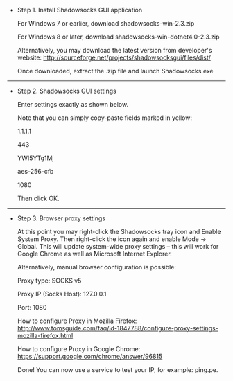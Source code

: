 * Step 1. Install Shadowsocks GUI application

	For Windows 7 or earlier, download shadowsocks-win-2.3.zip
	
	For Windows 8 or later, download shadowsocks-win-dotnet4.0-2.3.zip
	
	Alternatively, you may download the latest version from developer's website: http://sourceforge.net/projects/shadowsocksgui/files/dist/
	
	Once downloaded, extract the .zip file and launch Shadowsocks.exe

---

* Step 2. Shadowsocks GUI settings

	Enter settings exactly as shown below.
	
	Note that you can simply copy-paste fields marked in yellow:

	1.1.1.1
	
	443
	
	YWI5YTg1Mj
	
	aes-256-cfb
	
	1080

	Then click OK.

---

* Step 3. Browser proxy settings

	At this point you may right-click the Shadowsocks tray icon and
	Enable System Proxy. Then right-click the icon again
	and enable Mode -> Global. This will update system-wide proxy
	settings – this will work for Google Chrome as well as Microsoft Internet Explorer.
	
	Alternatively, manual browser configuration is possible:

	Proxy type: SOCKS v5
	
	Proxy IP (Socks Host): 127.0.0.1
	
	Port: 1080

	How to configure Proxy in Mozilla Firefox: http://www.tomsguide.com/faq/id-1847788/configure-proxy-settings-mozilla-firefox.html
	
	How to configure Proxy in Google Chrome: https://support.google.com/chrome/answer/96815
	
	Done! You can now use a service to test your IP, for example: ping.pe.